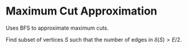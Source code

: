 # Maximum Cut Approximation

Uses BFS to approximate maximum cuts.

Find subset of vertices $S$ such that the number of edges in $\delta(S) > E/2$.






